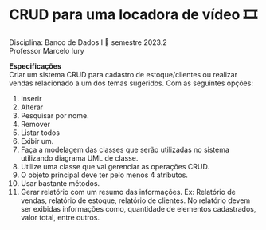 # CRUD para uma locadora de vídeo 🎞

Disciplina: Banco de Dados I 🎲
semestre 2023.2 <br>
Professor Marcelo Iury

**Especificações** <br>
Criar um sistema CRUD para cadastro de estoque/clientes ou realizar vendas relacionado a
um dos temas sugeridos. Com as seguintes opções:
1. Inserir
2. Alterar
3. Pesquisar por nome.
4. Remover
5. Listar todos
6. Exibir um.
7. Faça a modelagem das classes que serão utilizadas no sistema utilizando diagrama UML de
classe.
1. Utilize uma classe que vai gerenciar as operações CRUD.
2. O objeto principal deve ter pelo menos 4 atributos.
3. Usar bastante métodos.
4. Gerar relatório com um resumo das informações. Ex: Relatório de vendas, relatório de
estoque, relatório de clientes. No relatório devem ser exibidas informações como,
quantidade de elementos cadastrados, valor total, entre outros.
